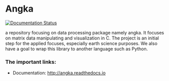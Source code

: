 # Angka

[![Documentation Status](https://readthedocs.org/projects/angka/badge/?version=latest)](https://angka.readthedocs.io/en/latest/?badge=latest)


a repository focusing on data processing package namely angka. 
It focuses on matrix data manipulating and visualization in C.
The project is an initial step for the applied focuses, especially
earth science purposes. We also have a goal to wrap this library to
another language such as Python.

### The important links:

- Documentation: http://angka.readthedocs.io

